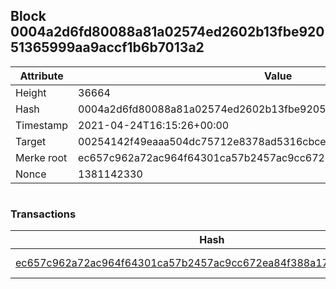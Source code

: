 ## Block 0004a2d6fd80088a81a02574ed2602b13fbe92051365999aa9accf1b6b7013a2

Attribute | Value
--- | ---
Height | 36664
Hash | 0004a2d6fd80088a81a02574ed2602b13fbe92051365999aa9accf1b6b7013a2
Timestamp | 2021-04-24T16:15:26+00:00
Target | 00254142f49eaaa504dc75712e8378ad5316cbcead634704b3734b6271167cc4
Merke root | ec657c962a72ac964f64301ca57b2457ac9cc672ea84f388a17b1122dc02474f
Nonce | 1381142330

```

```

### Transactions

Hash | Amount
--- | ---
[ec657c962a72ac964f64301ca57b2457ac9cc672ea84f388a17b1122dc02474f](ec657c962a72ac964f64301ca57b2457ac9cc672ea84f388a17b1122dc02474f.md) | 10.00000000 SKEPTI 
